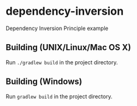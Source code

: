 dependency-inversion
====================
Dependency Inversion Principle example

Building (UNIX/Linux/Mac OS X)
------------------------------
Run `./gradlew build` in the project directory.

Building (Windows)
------------------
Run `gradlew build` in the project directory.
